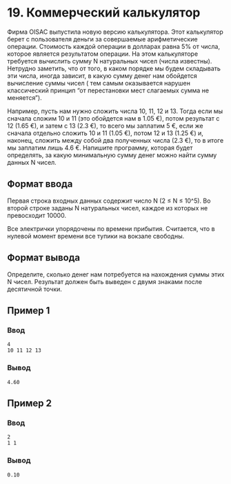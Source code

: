 # 19. Коммерческий калькулятор

Фирма OISAC выпустила новую версию калькулятора. Этот калькулятор берет с пользователя деньги за совершаемые
арифметические операции. Стоимость каждой операции в долларах равна 5% от числа, которое является результатом операции.
На этом калькуляторе требуется вычислить сумму N натуральных чисел (числа известны). Нетрудно заметить, что от того, в
каком порядке мы будем складывать эти числа, иногда зависит, в какую сумму денег нам обойдется вычисление суммы чисел (
тем самым оказывается нарушен классический принцип “от перестановки мест слагаемых сумма не меняется”).

Например, пусть нам нужно сложить числа 10, 11, 12 и 13. Тогда если мы сначала сложим 10 и 11 (это обойдется нам в 1.05
€), потом результат с 12 (1.65 €), и затем с 13 (2.3 €), то всего мы заплатим 5 €, если же сначала отдельно сложить 10 и
11 (1.05 €), потом 12 и 13 (1.25 €) и, наконец, сложить между собой два полученных числа (2.3 €), то в итоге мы заплатим
лишь 4.6 €. Напишите программу, которая будет определять, за какую минимальную сумму денег можно найти сумму данных N
чисел.

## Формат ввода

Первая строка входных данных содержит число N (2 ≤ N ≤ 10^5). Во второй строке заданы N натуральных чисел, каждое из
которых не превосходит 10000.

Все электрички упорядочены по времени прибытия. Считается, что в нулевой момент времени все тупики на вокзале свободны.

## Формат вывода

Определите, сколько денег нам потребуется на нахождения суммы этих N чисел. Результат должен быть выведен с двумя
знаками после десятичной точки.

## Пример 1

### Ввод

    4
    10 11 12 13

### Вывод

    4.60

## Пример 2

### Ввод

    2
    1 1

### Вывод

    0.10

